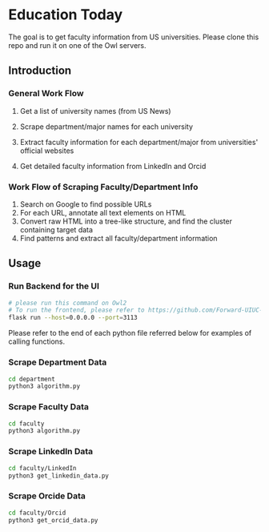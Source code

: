 # Education Today

The goal is to get faculty information from US universities. 
Please clone this repo and run it on one of the Owl servers.

## Introduction

### General Work Flow

1. Get a list of university names (from US News)

2. Scrape department/major names for each university

3. Extract faculty information for each department/major from universities' official websites

4. Get detailed faculty information from LinkedIn and Orcid

### Work Flow of Scraping Faculty/Department Info

1. Search on Google to find possible URLs
2. For each URL, annotate all text elements on HTML
3. Convert raw HTML into a tree-like structure, and find the cluster containing target data
4. Find patterns and extract all faculty/department information



## Usage

### Run Backend for the UI

```bash
# please run this command on Owl2
# To run the frontend, please refer to https://github.com/Forward-UIUC-2021F/juefei-chen-faculty-info-frontend
flask run --host=0.0.0.0 --port=3113
```

Please refer to the end of each python file referred below for examples of calling functions.

### Scrape Department Data

```bash
cd department
python3 algorithm.py
```

### Scrape Faculty Data

```bash
cd faculty
python3 algorithm.py
```

### Scrape LinkedIn Data

```bash
cd faculty/LinkedIn
python3 get_linkedin_data.py
```

### Scrape Orcide Data

```bash
cd faculty/Orcid
python3 get_orcid_data.py
```
